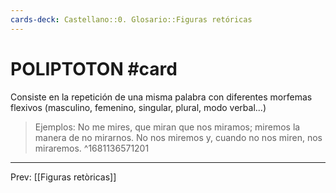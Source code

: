 ```yaml
---
cards-deck: Castellano::0. Glosario::Figuras retóricas
---
```


# POLIPTOTON #card 
Consiste en la repetición de una misma palabra con diferentes morfemas flexivos (masculino, femenino, singular, plural, modo verbal...)  

>Ejemplos: 
>No me mires, que miran que nos miramos; miremos la manera de no mirarnos. No nos miremos y, cuando no nos miren, nos miraremos. 
^1681136571201

___
Prev: [[Figuras retòricas]]

